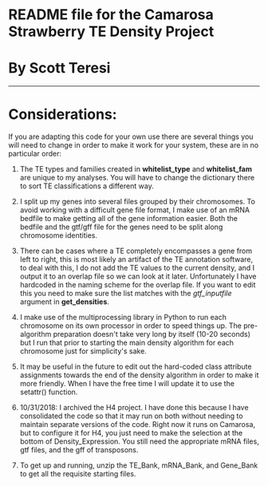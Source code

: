 # README file for the Camarosa Strawberry TE Density Project
# By Scott Teresi
---

# Considerations:

If you are adapting this code for your own use there are several things you will need to change in order to make it work for your system, these are in no particular order:

1. The TE types and families created in **whitelist\_type** and **whitelist\_fam** are unique to my analyses. You will have to change the dictionary there to sort TE classifications a different way.

2. I split up my genes into several files grouped by their chromosomes. To avoid working with a difficult gene file format, I make use of an mRNA bedfile to make getting all of the gene information easier. Both the bedfile and the gtf/gff file for the genes need to be split along chromosome identities.

3. There can be cases where a TE completely encompasses a gene from left to right, this is most likely an artifact of the TE annotation software, to deal with this, I do not add the TE values to the current density, and I output it to an overlap file so we can look at it later. Unfortunately I have hardcoded in the naming scheme for the overlap file. If you want to edit this you need to make sure the list matches with the *gtf\_inputfile* argument in **get\_densities**.

4. I make use of the multiprocessing library in Python to run each chromosome on its own processor in order to speed things up. The pre-algorithm preparation doesn't take very long by itself (10-20 seconds) but I run that prior to starting the main density algorithm for each chromosome just for simplicity's sake.

5. It may be useful in the future to edit out the hard-coded class attribute assignments towards the end of the density algorithm in order to make it more friendly. When I have the free time I will update it to use the setattr() function.

6. 10/31/2018: I archived the H4 project. I have done this because I have
   consolidated the code so that it may run on both without needing to maintain
separate versions of the code. Right now it runs on Camarosa, but to configure
it for H4, you just need to make the selection at the bottom of
Density_Expression. You still need the appropriate mRNA files, gtf files, and
the gff of transposons.

7. To get up and running, unzip the TE_Bank, mRNA_Bank, and Gene_Bank to get
   all the requisite starting files.
